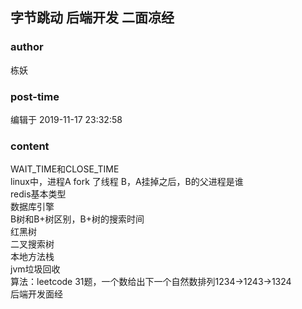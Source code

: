## 字节跳动 后端开发 二面凉经
### author 
栋妖
### post-time 

编辑于  2019-11-17 23:32:58
### content 
<div class="post-topic-des nc-post-content">
 <div>
  WAIT_TIME和CLOSE_TIME
 </div>
 <div>
  linux中，进程A fork 了线程 B，A挂掉之后，B的父进程是谁
  <div>
   redis基本类型
  </div>
 </div>
 <div>
  数据库引擎
  <br/>
 </div>
 <div>
  B树和B+树区别，B+树的搜索时间
 </div>
 <div>
  红黑树
  <br/>
  <div>
   二叉搜索树
  </div>
 </div>
 <div>
  本地方法栈
 </div>
 <div>
  jvm垃圾回收
  <br/>
 </div>
 <div>
  算法：leetcode 31题，一个数给出下一个自然数排列1234-&gt;1243-&gt;1324
 </div>
 <div>
  后端开发面经
  <br/>
 </div>
</div>
